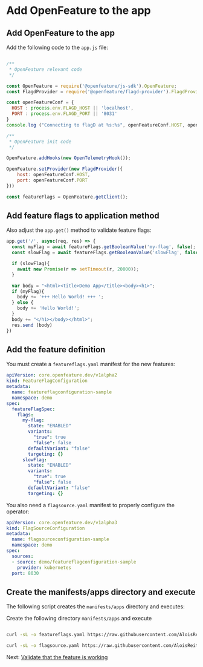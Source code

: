 # Add OpenFeature to the app

## Add OpenFeature to the app

Add the following code to the ``app.js`` file:

``` Javascript

/**
 * OpenFeature relevant code
 */

const OpenFeature = require('@openfeature/js-sdk').OpenFeature;
const FlagdProvider = require('@openfeature/flagd-provider').FlagdProvider;

const openFeatureConf = {
  HOST : process.env.FLAGD_HOST || 'localhost',
  PORT : process.env.FLAGD_PORT || '8031'
}
console.log ("Connecting to flagD at %s:%s", openFeatureConf.HOST, openFeatureConf.PORT)

/**
 * OpenFeature init code
 */

OpenFeature.addHooks(new OpenTelemetryHook());

OpenFeature.setProvider(new FlagdProvider({
    host: openFeatureConf.HOST,
    port: openFeatureConf.PORT
}))

const featureFlags = OpenFeature.getClient();
```

## Add feature flags to application method

Also adjust the ``app.get()`` method to validate feature flags:

``` JavaScript
app.get('/', async(req, res) => {
  const myFlag = await featureFlags.getBooleanValue('my-flag', false);
  const slowFlag = await featureFlags.getBooleanValue('slowFlag', false);

  if (slowFlag){
    await new Promise(r => setTimeout(r, 20000));
  }

  var body = "<html><title>Demo App</title><body><h1>";
  if (myFlag){
    body += '+++ Hello World! +++ ';
  } else {
    body += 'Hello World!';
  }
  body += "</h1></body></html>";
  res.send (body)
})
```

## Add the feature definition

You must create a ``featureflags.yaml`` manifest for the new features:

``` yaml
apiVersion: core.openfeature.dev/v1alpha2
kind: FeatureFlagConfiguration
metadata:
  name: featureflagconfiguration-sample
  namespace: demo
spec:
  featureFlagSpec:
    flags:
      my-flag:
        state: "ENABLED"
        variants:
          "true": true
          "false": false
        defaultVariant: "false"
        targeting: {}
      slowFlag:
        state: "ENABLED"
        variants:
          "true": true
          "false": false
        defaultVariant: "false"
        targeting: {}
```

You also need a ``flagsource.yaml`` manifest to properly configure the operator:

```yaml
apiVersion: core.openfeature.dev/v1alpha3
kind: FlagSourceConfiguration
metadata:
  name: flagsourceconfiguration-sample
  namespace: demo
spec:
  sources:
  - source: demo/featureflagconfiguration-sample
    provider: kubernetes
  port: 8030
```

## Create the manifests/apps directory and execute

The following script creates the ``manifests/apps`` directory
and executes:

Create the following directory ``manifests/apps`` and execute

```bash

curl -sL -o featureflags.yaml https://raw.githubusercontent.com/AloisReitbauer/progressiveDelivery-masterclass/main/manifests/app/featureflags.yaml

curl -sL -o flagsource.yaml https://raw.githubusercontent.com/AloisReitbauer/progressiveDelivery-masterclass/main/manifests/app/flagsource.yaml

```

Next: [Validate that the feature is working](feature_release.md)

